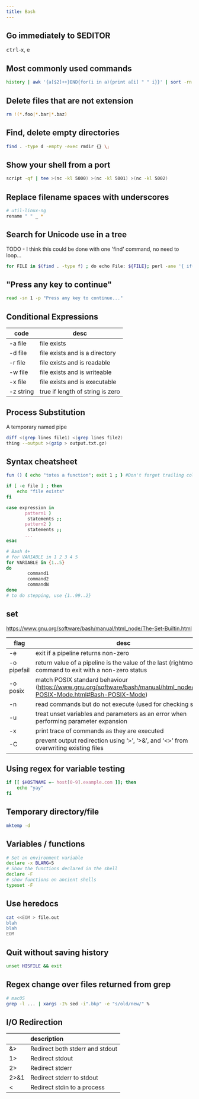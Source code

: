 ```yaml
---
title: Bash
---
```


## Go immediately to $EDITOR

<kbd>ctrl</kbd>-x, e

## Most commonly used commands

```bash
history | awk '{a[$2]++}END{for(i in a){print a[i] " " i}}' | sort -rn | head
```

## Delete files that are not extension

```bash
rm !(*.foo|*.bar|*.baz)
```

## Find, delete empty directories

```bash
find . -type d -empty -exec rmdir {} \;
```

## Show your shell from a port

```bash
script -qf | tee >(nc -kl 5000) >(nc -kl 5001) >(nc -kl 5002)
```

## Replace filename spaces with underscores

```bash
# util-linux-ng
rename " " _ *
```

## Search for Unicode use in a tree

TODO - I think this could be done with one 'find' command, no need to loop...

```bash
for FILE in $(find . -type f) ; do echo File: ${FILE}; perl -ane '{ if(m/[[:^ascii:]]/) {print  } } ' ${FILE}; done
```

## "Press any key to continue"

```bash
read -sn 1 -p "Press any key to continue..."
```

## Conditional Expressions

code      | desc
---       | ---
-a file   | file exists
-d file   | file exists and is a directory
-r file   | file exists and is readable
-w file   | file exists and is writeable
-x file   | file exists and is executable
-z string | true if length of string is zero

## Process Substitution

A temporary named pipe

```bash
diff <(grep lines file1) <(grep lines file2)
thing --output >(gzip > output.txt.gz)
```

## Syntax cheatsheet

```bash
fun () { echo "totes a function"; exit 1 ; } #Don't forget trailing colon if one line

if [ -e file ] ; then
	echo "file exists"
fi

case expression in
       pattern1 )
       	statements ;;
       pattern2 )
       	statements ;;
       ...
esac

# Bash 4+
# for VARIABLE in 1 2 3 4 5
for VARIABLE in {1..5}
do
       	command1
       	command2
       	commandN
done
# to do stepping, use {1..99..2}
```

## set

<https://www.gnu.org/software/bash/manual/html_node/The-Set-Builtin.html>

flag        | desc
---         | ---
-e          | exit if a pipeline returns non-zero
-o pipefail | return value of a pipeline is the value of the last (rightmost) command to exit with a non-zero status
-o posix    | match POSIX standard behaviour (<https://www.gnu.org/software/bash/manual/html_node/Bash-POSIX-Mode.html#Bash-POSIX-Mode>)
-n          | read commands but do not execute (used for checking syntax)
-u          | treat unset variables and parameters as an error when performing parameter expansion
-x          | print trace of commands as they are executed
-C          | prevent output redirection using ‘>’, ‘>&’, and ‘<>’ from overwriting existing files


## Using regex for variable testing

```bash
if [[ $HOSTNAME =~ host[0-9].example.com ]]; then
    echo "yay"
fi
```

## Temporary directory/file

```bash
mktemp -d
```

## Variables / functions

```bash
# Set an environment variable
declare -x BLARG=5
# Show the functions declared in the shell
declare -F
# show functions on ancient shells
typeset -F
```

## Use heredocs

```bash
cat <<EOM > file.out
blah
blah
EOM
```

## Quit without saving history

```bash
unset HISFILE && exit
```

## Regex change over files returned from grep

```bash
# macOS
grep -l ... | xargs -I% sed -i".bkp" -e "s/old/new/" %
```

## I/O Redirection

|      | description                     |
|:-----|:--------------------------------|
| &>   | Redirect both stderr and stdout |
| 1>   | Redirect stdout                 |
| 2>   | Redirect stderr                 |
| 2>&1 | Redirect stderr to stdout       |
| <    | Redirect stdin to a process     |

